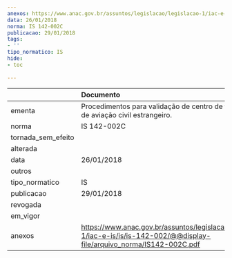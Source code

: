 ```yaml
---
anexos: https://www.anac.gov.br/assuntos/legislacao/legislacao-1/iac-e-is/is/is-142-002/@@display-file/arquivo_norma/IS142-002C.pdf
data: 26/01/2018
norma: IS 142-002C
publicacao: 29/01/2018
tags:
- ''
tipo_normatico: IS
hide: 
- toc 
 
---
```


|                    | Documento                                                                                                                   |
|:-------------------|:----------------------------------------------------------------------------------------------------------------------------|
| ementa             | Procedimentos para validação de centro de treinamento de aviação civil estrangeiro.                                         |
| norma              | IS 142-002C                                                                                                                 |
| tornada_sem_efeito |                                                                                                                             |
| alterada           |                                                                                                                             |
| data               | 26/01/2018                                                                                                                  |
| outros             |                                                                                                                             |
| tipo_normatico     | IS                                                                                                                          |
| publicacao         | 29/01/2018                                                                                                                  |
| revogada           |                                                                                                                             |
| em_vigor           |                                                                                                                             |
| anexos             | https://www.anac.gov.br/assuntos/legislacao/legislacao-1/iac-e-is/is/is-142-002/@@display-file/arquivo_norma/IS142-002C.pdf |